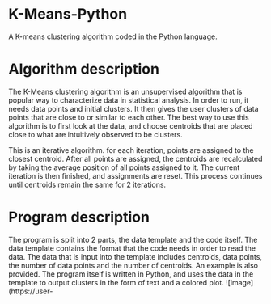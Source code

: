 # K-Means-Python
A K-means clustering algorithm coded in the Python language.


# Algorithm description
The K-Means clustering algorithm is an unsupervised algorithm that is popular way to characterize data in statistical analysis. In order to run, it needs data points and initial clusters. It then gives the user clusters of data points that are close to or similar to each other. The best way to use this algorithm is to first look at the data, and choose centroids that are placed close to what are intuitively observed to be clusters. 

This is an iterative algorithm. for each iteration, points are assigned to the closest centroid. After all points are assigned, the centroids are recalculated by taking the average position of all points assigned to it. The current iteration is then finished, and assignments are reset. This process continues until centroids remain the same for 2 iterations. 
 
# Program description 
The program is split into 2 parts, the data template and the code itself. The data template contains the format that the code needs in order to read the data. The data that is input into the template includes centroids, data points, the number of data points and the number of centroids. An example is also provided. The program itself is written in Python, and uses the data in the template to output clusters in the form of text and a colored plot. ![image](https://user-

